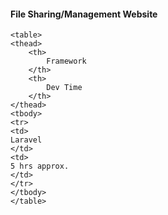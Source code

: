 <h4> <a href="https://www.quicccs.com"></a> </h4>

<h4>File Sharing/Management Website</h4>

    <table>
    <thead>
        <th>
            Framework
        </th>
        <th>
            Dev Time
        </th>    
    </thead>
    <tbody>
    <tr>
    <td>
    Laravel
    </td>
    <td>
    5 hrs approx.
    </td>
    </tr>
    </tbody>
    </table>
